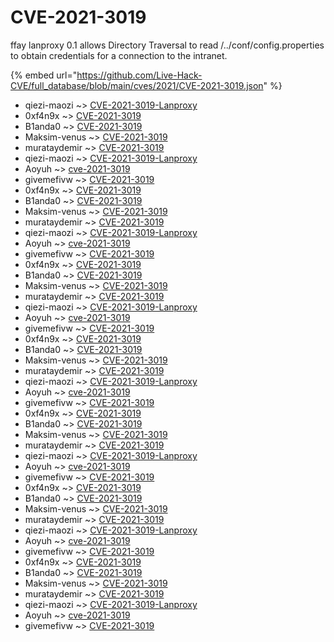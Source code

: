 # CVE-2021-3019

ffay lanproxy 0.1 allows Directory Traversal to read /../conf/config.properties to obtain credentials for a connection to the intranet.

{% embed url="https://github.com/Live-Hack-CVE/full_database/blob/main/cves/2021/CVE-2021-3019.json" %}


* qiezi-maozi ~> [CVE-2021-3019-Lanproxy](https://www.alice-snow.ru/2021/database/cve-2021-3019/cve-2021-3019-lanproxy-qiezi-maozi)
* 0xf4n9x ~> [CVE-2021-3019](https://www.alice-snow.ru/2021/database/cve-2021-3019/cve-2021-3019-0xf4n9x)
* B1anda0 ~> [CVE-2021-3019](https://www.alice-snow.ru/2021/database/cve-2021-3019/cve-2021-3019-b1anda0)
* Maksim-venus ~> [CVE-2021-3019](https://www.alice-snow.ru/2021/database/cve-2021-3019/cve-2021-3019-maksim-venus)
* murataydemir ~> [CVE-2021-3019](https://www.alice-snow.ru/2021/database/cve-2021-3019/cve-2021-3019-murataydemir)
* qiezi-maozi ~> [CVE-2021-3019-Lanproxy](https://www.alice-snow.ru/2021/database/cve-2021-3019/cve-2021-3019-lanproxy-qiezi-maozi)
* Aoyuh ~> [cve-2021-3019](https://www.alice-snow.ru/2021/database/cve-2021-3019/cve-2021-3019-aoyuh)
* givemefivw ~> [CVE-2021-3019](https://www.alice-snow.ru/2021/database/cve-2021-3019/cve-2021-3019-givemefivw)
* 0xf4n9x ~> [CVE-2021-3019](https://www.alice-snow.ru/2021/database/cve-2021-3019/cve-2021-3019-0xf4n9x)
* B1anda0 ~> [CVE-2021-3019](https://www.alice-snow.ru/2021/database/cve-2021-3019/cve-2021-3019-b1anda0)
* Maksim-venus ~> [CVE-2021-3019](https://www.alice-snow.ru/2021/database/cve-2021-3019/cve-2021-3019-maksim-venus)
* murataydemir ~> [CVE-2021-3019](https://www.alice-snow.ru/2021/database/cve-2021-3019/cve-2021-3019-murataydemir)
* qiezi-maozi ~> [CVE-2021-3019-Lanproxy](https://www.alice-snow.ru/2021/database/cve-2021-3019/cve-2021-3019-lanproxy-qiezi-maozi)
* Aoyuh ~> [cve-2021-3019](https://www.alice-snow.ru/2021/database/cve-2021-3019/cve-2021-3019-aoyuh)
* givemefivw ~> [CVE-2021-3019](https://www.alice-snow.ru/2021/database/cve-2021-3019/cve-2021-3019-givemefivw)
* 0xf4n9x ~> [CVE-2021-3019](https://www.alice-snow.ru/2021/database/cve-2021-3019/cve-2021-3019-0xf4n9x)
* B1anda0 ~> [CVE-2021-3019](https://www.alice-snow.ru/2021/database/cve-2021-3019/cve-2021-3019-b1anda0)
* Maksim-venus ~> [CVE-2021-3019](https://www.alice-snow.ru/2021/database/cve-2021-3019/cve-2021-3019-maksim-venus)
* murataydemir ~> [CVE-2021-3019](https://www.alice-snow.ru/2021/database/cve-2021-3019/cve-2021-3019-murataydemir)
* qiezi-maozi ~> [CVE-2021-3019-Lanproxy](https://www.alice-snow.ru/2021/database/cve-2021-3019/cve-2021-3019-lanproxy-qiezi-maozi)
* Aoyuh ~> [cve-2021-3019](https://www.alice-snow.ru/2021/database/cve-2021-3019/cve-2021-3019-aoyuh)
* givemefivw ~> [CVE-2021-3019](https://www.alice-snow.ru/2021/database/cve-2021-3019/cve-2021-3019-givemefivw)
* 0xf4n9x ~> [CVE-2021-3019](https://www.alice-snow.ru/2021/database/cve-2021-3019/cve-2021-3019-0xf4n9x)
* B1anda0 ~> [CVE-2021-3019](https://www.alice-snow.ru/2021/database/cve-2021-3019/cve-2021-3019-b1anda0)
* Maksim-venus ~> [CVE-2021-3019](https://www.alice-snow.ru/2021/database/cve-2021-3019/cve-2021-3019-maksim-venus)
* murataydemir ~> [CVE-2021-3019](https://www.alice-snow.ru/2021/database/cve-2021-3019/cve-2021-3019-murataydemir)
* qiezi-maozi ~> [CVE-2021-3019-Lanproxy](https://www.alice-snow.ru/2021/database/cve-2021-3019/cve-2021-3019-lanproxy-qiezi-maozi)
* Aoyuh ~> [cve-2021-3019](https://www.alice-snow.ru/2021/database/cve-2021-3019/cve-2021-3019-aoyuh)
* givemefivw ~> [CVE-2021-3019](https://www.alice-snow.ru/2021/database/cve-2021-3019/cve-2021-3019-givemefivw)
* 0xf4n9x ~> [CVE-2021-3019](https://www.alice-snow.ru/2021/database/cve-2021-3019/cve-2021-3019-0xf4n9x)
* B1anda0 ~> [CVE-2021-3019](https://www.alice-snow.ru/2021/database/cve-2021-3019/cve-2021-3019-b1anda0)
* Maksim-venus ~> [CVE-2021-3019](https://www.alice-snow.ru/2021/database/cve-2021-3019/cve-2021-3019-maksim-venus)
* murataydemir ~> [CVE-2021-3019](https://www.alice-snow.ru/2021/database/cve-2021-3019/cve-2021-3019-murataydemir)
* qiezi-maozi ~> [CVE-2021-3019-Lanproxy](https://www.alice-snow.ru/2021/database/cve-2021-3019/cve-2021-3019-lanproxy-qiezi-maozi)
* Aoyuh ~> [cve-2021-3019](https://www.alice-snow.ru/2021/database/cve-2021-3019/cve-2021-3019-aoyuh)
* givemefivw ~> [CVE-2021-3019](https://www.alice-snow.ru/2021/database/cve-2021-3019/cve-2021-3019-givemefivw)
* 0xf4n9x ~> [CVE-2021-3019](https://www.alice-snow.ru/2021/database/cve-2021-3019/cve-2021-3019-0xf4n9x)
* B1anda0 ~> [CVE-2021-3019](https://www.alice-snow.ru/2021/database/cve-2021-3019/cve-2021-3019-b1anda0)
* Maksim-venus ~> [CVE-2021-3019](https://www.alice-snow.ru/2021/database/cve-2021-3019/cve-2021-3019-maksim-venus)
* murataydemir ~> [CVE-2021-3019](https://www.alice-snow.ru/2021/database/cve-2021-3019/cve-2021-3019-murataydemir)
* qiezi-maozi ~> [CVE-2021-3019-Lanproxy](https://www.alice-snow.ru/2021/database/cve-2021-3019/cve-2021-3019-lanproxy-qiezi-maozi)
* Aoyuh ~> [cve-2021-3019](https://www.alice-snow.ru/2021/database/cve-2021-3019/cve-2021-3019-aoyuh)
* givemefivw ~> [CVE-2021-3019](https://www.alice-snow.ru/2021/database/cve-2021-3019/cve-2021-3019-givemefivw)
* 0xf4n9x ~> [CVE-2021-3019](https://www.alice-snow.ru/2021/database/cve-2021-3019/cve-2021-3019-0xf4n9x)
* B1anda0 ~> [CVE-2021-3019](https://www.alice-snow.ru/2021/database/cve-2021-3019/cve-2021-3019-b1anda0)
* Maksim-venus ~> [CVE-2021-3019](https://www.alice-snow.ru/2021/database/cve-2021-3019/cve-2021-3019-maksim-venus)
* murataydemir ~> [CVE-2021-3019](https://www.alice-snow.ru/2021/database/cve-2021-3019/cve-2021-3019-murataydemir)
* qiezi-maozi ~> [CVE-2021-3019-Lanproxy](https://www.alice-snow.ru/2021/database/cve-2021-3019/cve-2021-3019-lanproxy-qiezi-maozi)
* Aoyuh ~> [cve-2021-3019](https://www.alice-snow.ru/2021/database/cve-2021-3019/cve-2021-3019-aoyuh)
* givemefivw ~> [CVE-2021-3019](https://www.alice-snow.ru/2021/database/cve-2021-3019/cve-2021-3019-givemefivw)